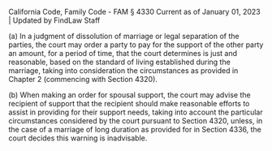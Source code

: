 California Code, Family Code - FAM § 4330
Current as of January 01, 2023 | Updated by FindLaw Staff

(a) In a judgment of dissolution of marriage or legal separation of the parties, the court may order a party to pay for the support of the other party an amount, for a period of time, that the court determines is just and reasonable, based on the standard of living established during the marriage, taking into consideration the circumstances as provided in Chapter 2 (commencing with Section 4320).

(b) When making an order for spousal support, the court may advise the recipient of support that the recipient should make reasonable efforts to assist in providing for their support needs, taking into account the particular circumstances considered by the court pursuant to Section 4320, unless, in the case of a marriage of long duration as provided for in Section 4336, the court decides this warning is inadvisable.